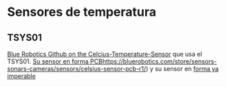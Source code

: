 # Sensores de temperatura

##


## TSYS01

[Blue Robotics Github on the Celcius-Temperature-Sensor](https://github.com/bluerobotics/Celsius-Temperature-Sensor/) que usa el TSYS01. [Su sensor en forma PCB]()https://bluerobotics.com/store/sensors-sonars-cameras/sensors/celsius-sensor-pcb-r1/) y su sensor en [forma ya imperable](https://bluerobotics.com/store/sensors-sonars-cameras/sensors/celsius-sensor-r1/) 
